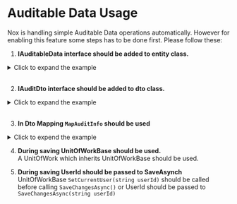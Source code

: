 # Auditable Data Usage

Nox is handling simple Auditable Data operations automatically. However for enabling this feature some steps has to be done first. Please follow these:

1. **IAuditableData interface should be added to entity class.**

<details>
<summary>Click to expand the example</summary>

```cs
namespace AppyNox.Services.Coupon.Domain.Entities
{
    public class CouponEntity : IEntityWithGuid, IAuditableData
    {
        // omitted

        #region [ IAuditableData ]

        public string CreatedBy { get; set; } = string.Empty;

        public DateTime CreationDate { get; set; }

        public string UpdatedBy { get; set; } = string.Empty;

        public DateTime? UpdateDate { get; set; }

        #endregion

        // omitted
    }
}
```

</details>

<br>

2. **IAuditDto interface should be added to dto class.**

<details>
<summary>Click to expand the example</summary>

```cs
namespace AppyNox.Services.Coupon.Application.Dtos.CouponDtos.Models.Base
{
    [CouponDetailLevel(CouponDataAccessDetailLevel.Simple)]
    public class CouponSimpleDto : CouponSimpleCreateDto, IAuditDto
    {
        #region [ IAuditDto ]

        public AuditInfo AuditInfo { get; set; } = null!;

        #endregion
    }
}
```

</details>

<br>

3. **In Dto Mapping `MapAuditInfo` should be used**

<details>
<summary>Click to expend the example</summary>

```cs
namespace AppyNox.Services.Coupon.Application.Dtos.CouponDtos.Mappings
{
    public class CouponMapping : Profile
    {
        #region [ Public Constructors ]

        public CouponMapping()
        {
            // omitted
            CreateMap<CouponEntity, CouponSimpleDto>().MapAuditInfo().ReverseMap();
            // omitted
        }

        #endregion
    }
}
```

</details>

4. **During saving UnitOfWorkBase should be used.** <br>
   A UnitOfWork which inherits UnitOfWorkBase should be used.

5. **During saving UserId should be passed to SaveAsynch** <br>
   UnitOfWorkBase `SetCurrentUser(string userId)` should be called before calling `SaveChangesAsync()` or UserId should be passed to `SaveChangesAsync(string userId)`
